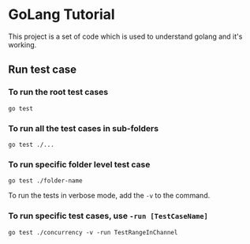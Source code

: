 # GoLang Tutorial

This project is a set of code which is used to understand golang and it's working.

## Run test case

### To run the root test cases

```
go test
```

### To run all the test cases in sub-folders

```
go test ./...
```

### To run specific folder level test case

```
go test ./folder-name
```

To run the tests in verbose mode, add the `-v` to the command.

### To run specific test cases, use `-run [TestCaseName]`

```
go test ./concurrency -v -run TestRangeInChannel
```

